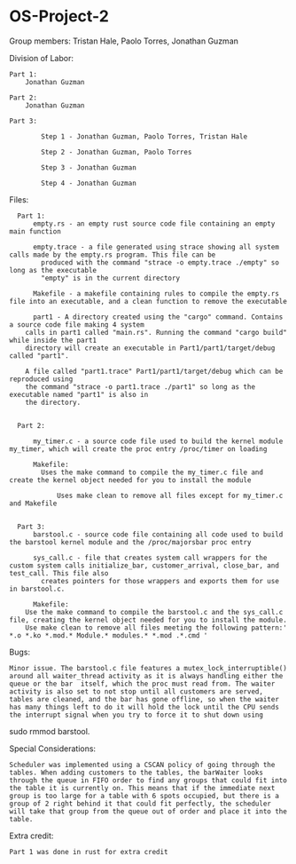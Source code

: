# OS-Project-2
Group members: Tristan Hale, Paolo Torres, Jonathan Guzman



Division of Labor:

	Part 1: 
		Jonathan Guzman

	Part 2: 
		Jonathan Guzman

	Part 3:

    		Step 1 - Jonathan Guzman, Paolo Torres, Tristan Hale
    
    		Step 2 - Jonathan Guzman, Paolo Torres
    
    		Step 3 - Jonathan Guzman
    
    		Step 4 - Jonathan Guzman
    
    
    
Files:

      Part 1:
          empty.rs - an empty rust source code file containing an empty main function
	  
          empty.trace - a file generated using strace showing all system calls made by the empty.rs program. This file can be 
	  		produced with the command "strace -o empty.trace ./empty" so long as the executable
	  		"empty" is in the current directory
	  
          Makefile - a makefile containing rules to compile the empty.rs file into an executable, and a clean function to remove the executable
	  
          part1 - A directory created using the "cargo" command. Contains a source code file making 4 system
		calls in part1 called "main.rs". Running the command "cargo build" while inside the part1
		directory will create an executable in Part1/part1/target/debug called "part1".

		A file called "part1.trace" Part1/part1/target/debug which can be reproduced using
		the command "strace -o part1.trace ./part1" so long as the executable named "part1" is also in
		the directory.
	  
	  
      Part 2:
      
          my_timer.c - a source code file used to build the kernel module my_timer, which will create the proc entry /proc/timer on loading
	  
          Makefile:
	        Uses the make command to compile the my_timer.c file and create the kernel object needed for you to install the module
		
                Uses make clean to remove all files except for my_timer.c and Makefile
		
		
      Part 3:
          barstool.c - source code file containing all code used to build the barstool kernel module and the /proc/majorsbar proc entry
	  
          sys_call.c - file that creates system call wrappers for the custom system calls initialize_bar, customer_arrival, close_bar, and test_call. This file also  
	  		creates pointers for those wrappers and exports them for use in barstool.c.
	  
          Makefile: 
	  	Use the make command to compile the barstool.c and the sys_call.c file, creating the kernel object needed for you to install the module. 
		Use make clean to remove all files meeting the following pattern:' *.o *.ko *.mod.* Module.* modules.* *.mod .*.cmd '

Bugs:

    Minor issue. The barstool.c file features a mutex_lock_interruptible() around all waiter_thread activity as it is always handling either the queue or the bar  itself, which the proc must read from. The waiter activity is also set to not stop until all customers are served, tables are cleaned, and the bar has gone offline, so when the waiter has many things left to do it will hold the lock until the CPU sends the interrupt signal when you try to force it to shut down using 
sudo rmmod barstool.

Special Considerations:

    Scheduler was implemented using a CSCAN policy of going through the tables. When adding customers to the tables, the barWaiter looks through the queue in FIFO order to find any groups that could fit into the table it is currently on. This means that if the immediate next group is too large for a table with 6 spots occupied, but there is a group of 2 right behind it that could fit perfectly, the scheduler will take that group from the queue out of order and place it into the table.
    
    
Extra credit:

    Part 1 was done in rust for extra credit
